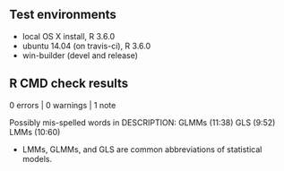 ## Test environments
* local OS X install, R 3.6.0
* ubuntu 14.04 (on travis-ci), R 3.6.0
* win-builder (devel and release)

## R CMD check results

0 errors | 0 warnings | 1 note

Possibly mis-spelled words in DESCRIPTION:
  GLMMs (11:38)
  GLS (9:52)
  LMMs (10:60)
  
* LMMs, GLMMs, and GLS are common abbreviations of statistical models.